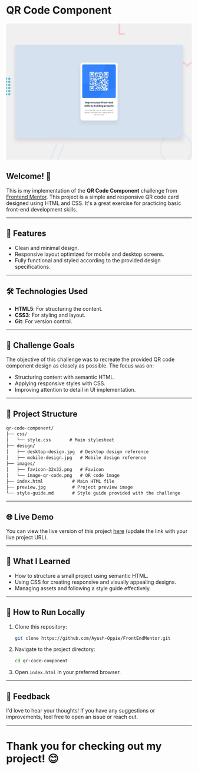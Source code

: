 # QR Code Component

![Project Preview](./preview.jpg)

## Welcome! 👋

This is my implementation of the **QR Code Component** challenge from [Frontend Mentor](https://www.frontendmentor.io). This project is a simple and responsive QR code card designed using HTML and CSS. It's a great exercise for practicing basic front-end development skills.

---

## 🚀 Features

- Clean and minimal design.
- Responsive layout optimized for mobile and desktop screens.
- Fully functional and styled according to the provided design specifications.

---

## 🛠️ Technologies Used

- **HTML5**: For structuring the content.
- **CSS3**: For styling and layout.
- **Git**: For version control.

---

## 🎯 Challenge Goals

The objective of this challenge was to recreate the provided QR code component design as closely as possible. The focus was on:

- Structuring content with semantic HTML.
- Applying responsive styles with CSS.
- Improving attention to detail in UI implementation.

---

## 📂 Project Structure

```
qr-code-component/
├── css/
│   └── style.css       # Main stylesheet
├── design/
│   ├── desktop-design.jpg  # Desktop design reference
│   ├── mobile-design.jpg   # Mobile design reference
├── images/
│   ├── favicon-32x32.png   # Favicon
│   └── image-qr-code.png   # QR code image
├── index.html           # Main HTML file
├── preview.jpg          # Project preview image
└── style-guide.md       # Style guide provided with the challenge
```

---

## 🌐 Live Demo

You can view the live version of this project [here](#) (update the link with your live project URL).

---

## 📖 What I Learned

- How to structure a small project using semantic HTML.
- Using CSS for creating responsive and visually appealing designs.
- Managing assets and following a style guide effectively.

---

## 🚧 How to Run Locally

1. Clone this repository:
   ```bash
   git clone https://github.com/Ayush-Oppie/FrontEndMentor.git
   ```
2. Navigate to the project directory:
   ```bash
   cd qr-code-component
   ```
3. Open `index.html` in your preferred browser.

---

## 🤝 Feedback

I'd love to hear your thoughts! If you have any suggestions or improvements, feel free to open an issue or reach out.

---

# **Thank you for checking out my project!** 😊
